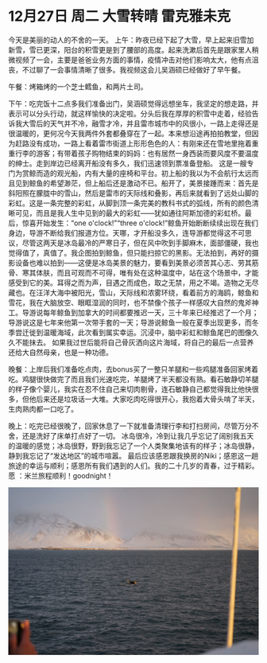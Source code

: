 # 12月27日 周二 大雪转晴 雷克雅未克

今天是美丽的动人的不舍的一天。
上午：昨夜已经下起了大雪，早上起来旧雪加新雪，雪已更深，阳台的积雪更是到了腰部的高度。起来洗漱后首先是跟家里人稍微视频了一会，主要是爸爸业务方面的事情，疫情冲击对他们影响太大，他有点沮丧，不过聊了一会事情清晰了很多。我视频这会儿吴涵硕已经做好了早午餐。

午餐：烤箱烤的一个芝士鳕鱼，和两片土司。

下午：吃完饭十二点多我们准备出门，吴涵硕觉得远想坐车，我坚定的想走路，并表示可以分头行动，就这样愉快的决定啦。分头后我在厚厚的积雪中走着，经验告诉我大雪后的天气并不冷，融雪才冷，并且雷市城市中的风很小，一路上走得还是很温暖的，更何况今天我两件外套都叠穿在了一起。本来想沿途再拍拍教堂，但因为赶路没有成功，一路上看着雷市街道上形形色色的人：有刚来还在雪地里拖着重重行李的游客；有带着孩子购物结束的妈妈：也有居然一身西装而要风度不要温度的绅士。走到岸边已经离开船没有多久，我们迅速领到票准备登船。
这是一艘专门为赏鲸而造的观光船，内有大量的座椅和平台。初上船的我以为不会航行太远而且见到鲸鱼的希望渺茫，但上船后还是激动不已。船开了，美景接踵而来：首先是斜阳照在朦胧中的雪山，然后是雷市的天际线和叠影，再后来就看到了远处山脚的彩虹。这是一条完整的彩虹，从脚到顶一条完美的教科书式的弧线，所有的颜色清晰可见，而且是我人生中见到的最大的彩虹——犹如通往阿斯加德的彩虹桥。最后，惊喜开始发生：“one o'clock!”“three o'clock!”鲸鱼开始断断续续出现在我们身边，导游不断给我们报道方位。天哪，才开船没多久，连导游都觉得这不可思议，尽管这两天是冰岛最冷的严寒日子，但在风中吹到手脚麻木，面部僵硬，我也觉得值了，真值了。我企图拍到鲸鱼，但只能扫掠它的黑影。无法拍到，再好的摄影设备也难以拍到——这便是冰岛美景的魅力，要看到美景必须苦其心志、劳其筋骨、寒其体肤，而且可观而不可得，唯有处在这种温度中，站在这个场景中，才能感受到它的美。耳得之而为声，目遇之而成色，取之无禁，用之不竭。造物之无尽藏也。在汪洋大海中被阳光，雪山，天际线和浓雾环绕，看着前方的海鸥，鲸鱼和雪花，我在大脑放空、眼眶湿润的同时，也不禁像个孩子一样感叹大自然的鬼斧神工。导游说每年鲸鱼到加拿大的时间都要推迟一天，三十年来已经推迟了一个月；导游说这是七年来他第一次带手套的一天；导游说鲸鱼一般在夏季出现更多，而冬季尝迁徙到温暖海域，此次看到属实幸运。沉浸中，脑中彩虹和鲸鱼尾巴的图像久久不能抹去。
如果我过世后能将自己骨灰洒向这片海域，将自己的最后一点营养还给大自然母亲，也是一种功德。

晚餐：上岸后我们准备吃点肉，去bonus买了一整只羊腿和一些鸡腿准备回家烤着吃。鸡腿很快做完了而且我们光速吃完，羊腿烤了半天都没有熟。看石敏静切羊腿的样子像个婴儿，我实在忍不住自己来切肉剔骨，连石敏静自己都觉得我比他快很多，但他后来还是垃圾话一大堆。大家吃肉吃得很开心，我抱着大骨头啃了半天，生肉熟肉都一口吃了。

晚上：吃完已经很晚了，回家休息了一下就准备清理行李和打扫房间，尽管万分不舍，还是洗好了床单打点好了一切。
冰岛很冷，冷到让我几乎忘记了阔别我五天的温暖的感觉；冰岛很野，野到我忘记了一个人类聚集地该有的样子；冰岛很静，静到我忘记了“发达地区”的城市喧嚣。
最后应该感恩跟我换房的Niki；感恩这一趟旅途的幸运与顺利；感恩所有我们遇到的人们。我的二十几岁的青春，过于精彩。愿 ：米兰旅程顺利！goodnight！


![image](images\\63ab9c9b51f862777c1875b7.jpg)




